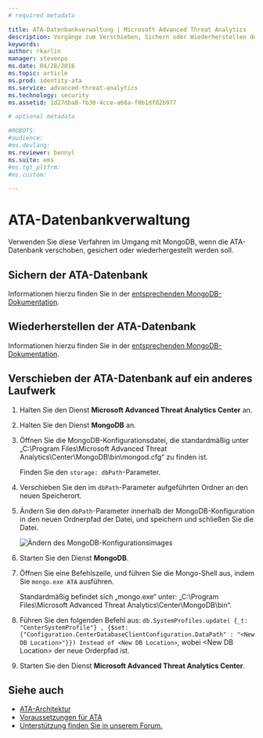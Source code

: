 ```yaml
---
# required metadata

title: ATA-Datenbankverwaltung | Microsoft Advanced Threat Analytics
description: Vorgänge zum Verschieben, Sichern oder Wiederherstellen der ATA-Datenbank.
keywords:
author: rkarlin
manager: stevenpo
ms.date: 04/28/2016
ms.topic: article
ms.prod: identity-ata
ms.service: advanced-threat-analytics
ms.technology: security
ms.assetid: 1d27dba8-fb30-4cce-a68a-f0b1df02b977

# optional metadata

#ROBOTS:
#audience:
#ms.devlang:
ms.reviewer: bennyl
ms.suite: ems
#ms.tgt_pltfrm:
#ms.custom:

---
```


# ATA-Datenbankverwaltung
Verwenden Sie diese Verfahren im Umgang mit MongoDB, wenn die ATA-Datenbank verschoben, gesichert oder wiederhergestellt werden soll.

## Sichern der ATA-Datenbank
Informationen hierzu finden Sie in der [entsprechenden MongoDB-Dokumentation](http://docs.mongodb.org/manual/administration/backup/).

## Wiederherstellen der ATA-Datenbank
Informationen hierzu finden Sie in der [entsprechenden MongoDB-Dokumentation](http://docs.mongodb.org/manual/administration/backup/).

## Verschieben der ATA-Datenbank auf ein anderes Laufwerk

1.  Halten Sie den Dienst **Microsoft Advanced Threat Analytics Center** an.

2.  Halten Sie den Dienst **MongoDB** an.

3.  Öffnen Sie die MongoDB-Konfigurationsdatei, die standardmäßig unter „C:\Program Files\Microsoft Advanced Threat Analytics\Center\MongoDB\bin\mongod.cfg“ zu finden ist.

    Finden Sie den `storage: dbPath`-Parameter.

4.  Verschieben Sie den im `dbPath`-Parameter aufgeführten Ordner an den neuen Speicherort.

5.  Ändern Sie den `dbPath`-Parameter innerhalb der MongoDB-Konfiguration in den neuen Ordnerpfad der Datei, und speichern und schließen Sie die Datei.

    ![Ändern des MongoDB-Konfigurationsimages](media/ATA-mongoDB-moveDB.png)

6.  Starten Sie den Dienst **MongoDB**.

7.  Öffnen Sie eine Befehlszeile, und führen Sie die Mongo-Shell aus, indem Sie `mongo.exe ATA` ausführen.

    Standardmäßig befindet sich „mongo.exe“ unter: „C:\Program Files\Microsoft Advanced Threat Analytics\Center\MongoDB\bin“.

8.  Führen Sie den folgenden Befehl aus: `db.SystemProfiles.update( {_t: "CenterSystemProfile"} , {$set:{"Configuration.CenterDatabaseClientConfiguration.DataPath" : "<New DB Location>"}}) Instead of <New DB Location>`, wobei &lt;New DB Location&gt; der neue Orderpfad ist.

9. Starten Sie den Dienst **Microsoft Advanced Threat Analytics Center**.

## Siehe auch
- [ATA-Architektur](/advanced-threat-analytics/understand/ata-architecture)
- [Voraussetzungen für ATA](/advanced-threat-analytics/plandesign/ata-prerequisites)
- [Unterstützung finden Sie in unserem Forum.](https://social.technet.microsoft.com/Forums/security/en-US/home?forum=mata)


<!--HONumber=Apr16_HO2-->


